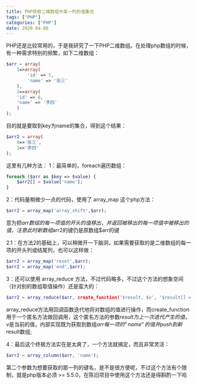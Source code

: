 ```yaml
---
title: PHP获取二维数组中某一列的值集合
tags: ["PHP"]
categories: ["PHP"]
date: 2020-04-08
---
```


PHP还是比较常用的，于是我研究了一下PHP二维数组。在处理php数组的时候，有一种需求特别的频繁，如下二维数组：

```php
$arr = array(
    1=>array(
        'id' => 5,
        'name' => '张三'
    ),
    2=>array(
    'id' => 6,
    'name' => '李四'
    )
);
```

目的就是要取到key为name的集合，得到这个结果：

```php
$arr2 = array(
    0=>'张三',
    1=>'李四'
);
```

这里有几种方法：
1：最简单的，foreach遍历数组：
```php
foreach ($arr as $key => $value) {
    $arr2[] = $value['name'];
}
```

2：代码量稍微少一点的代码，使用了 array_map 这个php方法：
```php
$arr2 = array_map('array_shift',$arr);
```
意为把$arr数组的每一项值的开头的值移出，并返回被移出的每一项值中被移出的值，注意此时新数组$arr2的键仍是原数组$arr的键

2.1：在方法2的基础上，可以稍微开一下脑洞，如果需要获取的是二维数组的每一项的开头列或结尾列，也可以这样做：
```php
$arr2 = array_map('reset',$arr);
$arr2 = array_map('end',$arr);
```    

3：还可以使用 array_reduce 方法，不过代码略多，不过这个方法的想象空间（针对别的数组取值操作）还是蛮大的：
```php
$arr2 = array_reduce($arr, create_function('$result, $v', '$result[] = $v["name"];return $result;'));
```
array_reduce方法用回调函数迭代地将对数组的值进行操作，而create_function用于一个匿名方法做回调用，这个匿名方法的参数$result为上一次迭代产生的值，$v是当前的值，内部实现既为获取到数组$arr每一项的”name”的值并push到新$result数组;

4：最后这个终极方法实在是太爽了，一个方法就搞定，而且非常灵活：
```php
$arr2 = array_column($arr, 'name');
```
第二个参数为想要获取的那一列的键名，是不是很方便呢，不过这个方法有个限制，就是php版本必须 >= 5.5.0，在陈旧项目中使用这个方法还是得斟酌一下哈

